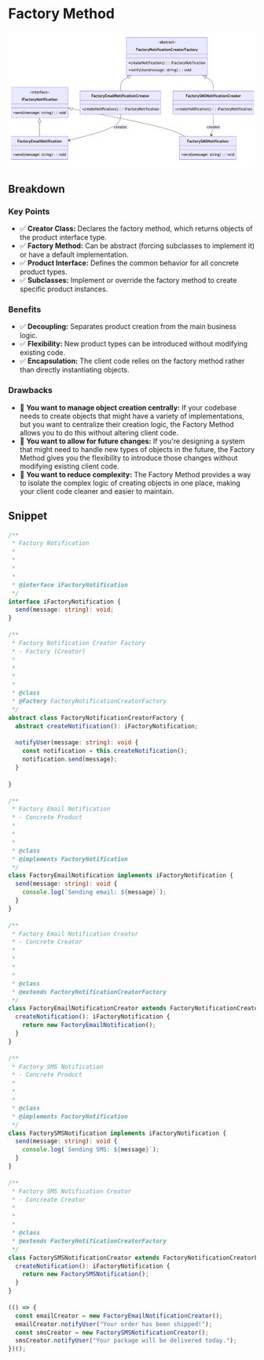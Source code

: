 
# Factory Method

![Factory Method](./images/mermaid.png)

## Breakdown

### Key Points

- :white_check_mark: **Creator Class:** Declares the factory method, which returns objects of the product interface type.
- :white_check_mark: **Factory Method:** Can be abstract (forcing subclasses to implement it) or have a default implementation.
- :white_check_mark: **Product Interface:** Defines the common behavior for all concrete product types.
- :white_check_mark: **Subclasses:** Implement or override the factory method to create specific product instances.

### Benefits

- :white_check_mark: **Decoupling:** Separates product creation from the main business logic.
- :white_check_mark: **Flexibility:** New product types can be introduced without modifying existing code.
- :white_check_mark: **Encapsulation:** The client code relies on the factory method rather than directly instantiating objects.

### Drawbacks

- :no_entry_sign: **You want to manage object creation centrally:** If your codebase needs to create objects that might have a variety of implementations, but you want to centralize their creation logic, the Factory Method allows you to do this without altering client code.
- :no_entry_sign: **You want to allow for future changes:** If you're designing a system that might need to handle new types of objects in the future, the Factory Method gives you the flexibility to introduce those changes without modifying existing client code.
- :no_entry_sign: **You want to reduce complexity:** The Factory Method provides a way to isolate the complex logic of creating objects in one place, making your client code cleaner and easier to maintain.

## Snippet

```ts
/**
 * Factory Notification
 * 
 * 
 * 
 * 
 * @interface iFactoryNotification
 */
interface iFactoryNotification {
  send(message: string): void;
}

/**
 * Factory Notification Creator Factory
 * - Factory (Creator)
 * 
 * 
 * 
 * 
 * @class
 * @Factory FactoryNotificationCreatorFactory
 */
abstract class FactoryNotificationCreatorFactory {
  abstract createNotification(): iFactoryNotification;

  notifyUser(message: string): void {
    const notification = this.createNotification();
    notification.send(message);
  }

}

/**
 * Factory Email Notification
 * - Concrete Product
 * 
 * 
 * 
 * @class
 * @implements FactoryNotification
 */
class FactoryEmailNotification implements iFactoryNotification {
  send(message: string): void {
    console.log(`Sending email: ${message}`);
  }
}

/**
 * Factory Email Notification Creator
 * - Concrete Creator
 * 
 * 
 * 
 * 
 * @class
 * @extends FactoryNotificationCreatorFactory
 */
class FactoryEmailNotificationCreator extends FactoryNotificationCreatorFactory {
  createNotification(): iFactoryNotification {
    return new FactoryEmailNotification();
  }
}

/**
 * Factory SMS Notification
 * - Concrete Product
 * 
 * 
 * 
 * @class
 * @implements FactoryNotification
 */
class FactorySMSNotification implements iFactoryNotification {
  send(message: string): void {
    console.log(`Sending SMS: ${message}`);
  }
}

/**
 * Factory SMS Notification Creator
 * - Concreate Creator
 * 
 * 
 * 
 * @class
 * @extends FactoryNotificationCreatorFactory
 */
class FactorySMSNotificationCreator extends FactoryNotificationCreatorFactory {
  createNotification(): iFactoryNotification {
    return new FactorySMSNotification();
  }
}

(() => {
  const emailCreator = new FactoryEmailNotificationCreator();
  emailCreator.notifyUser("Your order has been shipped!");
  const smsCreator = new FactorySMSNotificationCreator();
  smsCreator.notifyUser("Your package will be delivered today.");
})();
```